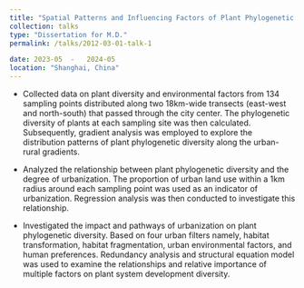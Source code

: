 ```yaml
---
title: "Spatial Patterns and Influencing Factors of Plant Phylogenetic Diversity along Urban-Rural Gradients in Shanghai, China"
collection: talks
type: "Dissertation for M.D."
permalink: /talks/2012-03-01-talk-1

date: 2023-05  -   2024-05
location: "Shanghai, China"
---
```




  * Collected data on plant diversity and environmental factors from 134 sampling points distributed along two 18km-wide transects (east-west and north-south) that passed through the city center. The phylogenetic diversity of plants at each sampling site was then calculated. Subsequently, gradient analysis was employed to explore the distribution patterns of plant phylogenetic diversity along the urban-rural gradients.

 
  * Analyzed the relationship between plant phylogenetic diversity and the degree of urbanization. The proportion of urban land use within a 1km radius around each sampling point was used as an indicator of urbanization. Regression analysis was then conducted to investigate this relationship.

 
  * Investigated the impact and pathways of urbanization on plant phylogenetic diversity. Based on four urban filters namely, habitat transformation, habitat fragmentation, urban environmental factors, and human preferences. Redundancy analysis and structural equation model was used to examine the relationships and relative importance of multiple factors on plant system development diversity.


 
